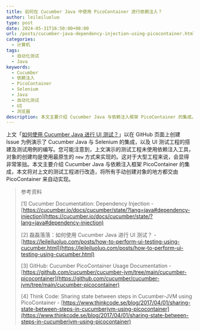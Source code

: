 ```yaml
---
title: 如何在 Cucumber Java 中使用 PicoContainer 进行依赖注入？
author: leileiluoluo
type: post
date: 2024-05-31T16:50:00+08:00
url: /posts/cucumber-java-dependency-injection-using-picocontainer.html
categories:
  - 计算机
tags:
  - 自动化测试
  - Java
keywords:
  - Cucumber
  - 依赖注入
  - PicoContainer
  - Selenium
  - Java
  - 自动化测试
  - UI
  - 浏览器
description: 本文主要介绍 Cucumber Java 与依赖注入框架 PicoContainer 的集成，本文将对上文「如何使用 Cucumber Java 进行 UI 测试？」所演示的测试工程进行改造，将所有手动创建对象的地方都交由 PicoContainer 来自动实现。
---
```


上文「[如何使用 Cucumber Java 进行 UI 测试？](https://leileiluoluo.github.io/posts/how-to-perform-ui-testing-using-cucumber.html)」以在 GitHub 页面上创建 Issue 为例演示了 Cucumber Java 与 Selenium 的集成，以及 UI 测试工程的搭建及测试用例的编写。您可能注意到，上文演示的测试工程未使用依赖注入工具，对象的创建均是使用最原生的 `new` 方式来实现的。这对于大型工程来说，会显得非常笨拙。本文主要介绍 Cucumber Java 与依赖注入框架 PicoContainer 的集成，本文将对上文的测试工程进行改造，将所有手动创建对象的地方都交由 PicoContainer 来自动实现。

> 参考资料
>
> [1] Cucumber Documentation: Dependency Injection - [https://cucumber.io/docs/cucumber/state/?lang=java#dependency-injection](https://cucumber.io/docs/cucumber/state/?lang=java#dependency-injection)
>
> [2] 磊磊落落：如何使用 Cucumber Java 进行 UI 测试？ - [https://leileiluoluo.com/posts/how-to-perform-ui-testing-using-cucumber.html](https://leileiluoluo.com/posts/how-to-perform-ui-testing-using-cucumber.html)
>
> [3] GitHub: Cucumber PicoContainer Usage Documentation - [https://github.com/cucumber/cucumber-jvm/tree/main/cucumber-picocontainer](https://github.com/cucumber/cucumber-jvm/tree/main/cucumber-picocontainer)
>
> [4] Think Code: Sharing state between steps in Cucumber-JVM using PicoContainer - [https://www.thinkcode.se/blog/2017/04/01/sharing-state-between-steps-in-cucumberjvm-using-picocontainer](https://www.thinkcode.se/blog/2017/04/01/sharing-state-between-steps-in-cucumberjvm-using-picocontainer)
